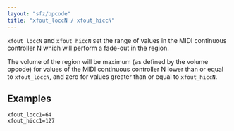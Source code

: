 ```yaml
---
layout: "sfz/opcode"
title: "xfout_loccN / xfout_hiccN"
---
```

`xfout_loccN` and `xfout_hiccN` set the range of values in the MIDI continuous
controller N which will perform a fade-out in the region.

The volume of the region will be maximum (as defined by the volume opcode) for
values of the MIDI continuous controller N lower than or equal to `xfout_loccN`,
and zero for values greater than or equal to `xfout_hiccN`.

## Examples

```
xfout_locc1=64
xfout_hicc1=127
```
